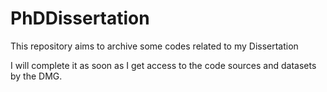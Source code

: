 # PhDDissertation
This repository aims to archive some codes related to my Dissertation

I will complete it as soon as I get access to the code sources and datasets by the DMG. 
